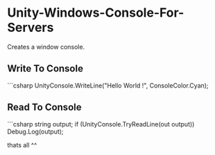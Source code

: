 # Unity-Windows-Console-For-Servers
Creates a window console.

<h2>Write To Console</h2>
```csharp
UnityConsole.WriteLine("Hello World !", ConsoleColor.Cyan);



<h2>Read To Console</h2>
```csharp
string output;
if (UnityConsole.TryReadLine(out output))
    Debug.Log(output);


thats all ^^

